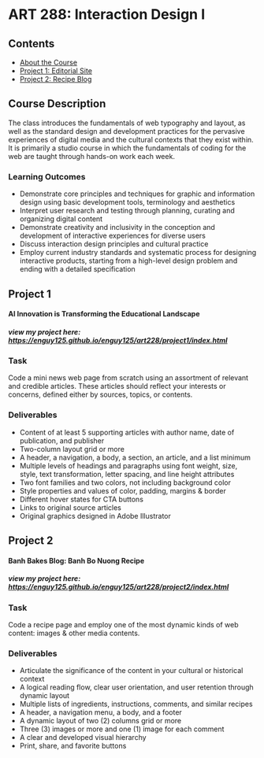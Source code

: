 # ART 288: Interaction Design I

## Contents
 * [About the Course](#course-description)
 * [Project 1: Editorial Site](#project-1)
 * [Project 2: Recipe Blog](#project-2)

## Course Description
The class introduces the fundamentals of web typography and layout, as well as the standard design and development practices for the pervasive experiences of digital media and the cultural contexts that they exist within. It is primarily a studio course in which the fundamentals of coding for the web are taught through hands-on work each week.

### Learning Outcomes
* Demonstrate core principles and techniques for graphic and information design using basic development
tools, terminology and aesthetics
* Interpret user research and testing through planning, curating and organizing digital content
* Demonstrate creativity and inclusivity in the conception and development of interactive experiences for
diverse users
* Discuss interaction design principles and cultural practice
* Employ current industry standards and systematic process for designing interactive products, starting
from a high-level design problem and ending with a detailed specification 

## Project 1
#### AI Innovation is Transforming the Educational Landscape
##### view my project here: https://enguy125.github.io/enguy125/art228/project1/index.html
### Task
Code a mini news web page from scratch using an assortment of relevant and credible articles. These articles should reflect your interests or concerns, defined either by sources, topics, or contents.
### Deliverables
* Content of at least 5 supporting articles with author name, date of publication, and publisher
* Two-column layout grid or more
* A header, a navigation, a body, a section, an article, and a list minimum
* Multiple levels of headings and paragraphs using font weight, size, style, text transformation, letter spacing, and line height attributes
* Two font families and two colors, not including background color
* Style properties and values of color, padding, margins & border
* Different hover states for CTA buttons
* Links to original source articles
* Original graphics designed in Adobe Illustrator


## Project 2
#### Banh Bakes Blog: Banh Bo Nuong Recipe
##### view my project here: https://enguy125.github.io/enguy125/art228/project2/index.html
### Task
Code a recipe page and employ one of the most dynamic kinds of web content: images & other media contents.
### Deliverables
* Articulate the significance of the content in your cultural or historical context
* A logical reading flow, clear user orientation, and user retention through dynamic layout
* Multiple lists of ingredients, instructions, comments, and similar recipes
* A header, a navigation menu, a body, and a footer
* A dynamic layout of two (2) columns grid or more
* Three (3) images or more and one (1) image for each comment
* A clear and developed visual hierarchy
* Print, share, and favorite buttons
